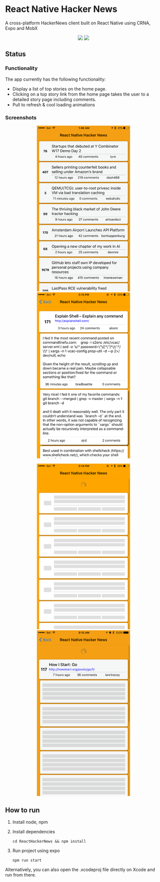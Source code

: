 # React Native Hacker News

A cross-platform HackerNews client built on React Native using CRNA, Expo and MobX

<p align="center">
    <a href="https://exp.host/@gejose/hacker-news"><img src="https://raw.githubusercontent.com/G2Jose/ReactHackerNews/master/screenshots/expo.png" width="200" /></a>
    <a href="https://itunes.apple.com/WebObjects/MZStore.woa/wa/viewSoftware?id=1220272464&mt=8"><img src="https://rawgit.com/G2Jose/ReactHackerNews/master/screenshots/Download_on_the_App_Store_Badge_US-UK_135x40.svg" width="200" /></a>
</p>

## Status

### Functionality 
The app currently has the following functionality:

- Display a list of top stories on the home page.
- Clicking on a top story link from the home page takes the user to a detailed story page including comments.
- Pull to refresh & cool loading animations

### Screenshots
<p align="center">
<img src="https://raw.githubusercontent.com/G2Jose/ReactNative-HackerNews/master/screenshots/headlines.png" width="300" />  <img src="https://raw.githubusercontent.com/G2Jose/ReactNative-HackerNews/master/screenshots/story.png" width="300" />
</p>
<p align="center"><img src="https://raw.githubusercontent.com/G2Jose/ReactNative-HackerNews/master/screenshots/headlines_loading.png" width="300" />  <img src="https://raw.githubusercontent.com/G2Jose/ReactNative-HackerNews/master/screenshots/story_loading.png" width="300" /></p>

## How to run
1. Install node, npm
2. Install dependencies

    ```
    cd ReactHackerNews && npm install
    ```

3. Run project using expo
    
    ```
    npm run start
    ```

Alternatively, you can also open the .xcodeproj file directly on Xcode and run from there.
